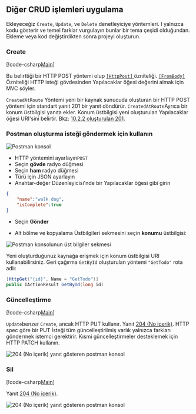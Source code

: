 ## <a name="implement-the-other-crud-operations"></a>Diğer CRUD işlemleri uygulama

Ekleyeceğiz `Create`, `Update`, ve `Delete` denetleyiciye yöntemleri. I yalnızca kodu gösterir ve temel farklar vurgulayın bunlar bir tema çeşidi olduğundan. Ekleme veya kod değiştirdikten sonra projeyi oluşturun.

### <a name="create"></a>Create

[!code-csharp[Main](../../tutorials/first-web-api/sample/TodoApi/Controllers/TodoController.cs?name=snippet_Create)]

Bu belirttiği bir HTTP POST yöntemi olup [ `[HttpPost]` ](/aspnet/core/api/microsoft.aspnetcore.mvc.httppostattribute) özniteliği. [ `[FromBody]` ](/aspnet/core/api/microsoft.aspnetcore.mvc.frombodyattribute) Özniteliği HTTP isteği gövdesinden Yapılacaklar öğesi değerini almak için MVC söyler.

`CreatedAtRoute` Yöntemi yeni bir kaynak sunucuda oluşturan bir HTTP POST yöntemi için standart yanıt 201 bir yanıt döndürür. `CreatedAtRoute`Ayrıca bir konum üstbilgisi yanıta ekler. Konum üstbilgisi yeni oluşturulan Yapılacaklar öğesi URI'sini belirtir. Bkz: [10.2.2 oluşturulan 201](http://www.w3.org/Protocols/rfc2616/rfc2616-sec10.html).

### <a name="use-postman-to-send-a-create-request"></a>Postman oluşturma isteği göndermek için kullanın

![Postman konsol](../../tutorials/first-web-api/_static/pmc.png)

* HTTP yöntemini ayarlayın`POST`
* Seçin **gövde** radyo düğmesi
* Seçin **ham** radyo düğmesi
* Türü için JSON ayarlayın
* Anahtar-değer Düzenleyicisi'nde bir Yapılacaklar öğesi gibi girin 

```json
{
    "name":"walk dog",
    "isComplete":true
}
```

* Seçin **Gönder**

* Alt bölme ve kopyalama Üstbilgileri sekmesini seçin **konumu** üstbilgisi:

![Postman konsolunun üst bilgiler sekmesi](../../tutorials/first-web-api/_static/pmget.png)

Yeni oluşturduğunuz kaynağa erişmek için konum üstbilgisi URI kullanabilirsiniz. Geri çağırma `GetById` oluşturulan yöntemi `"GetTodo"` rota adlı:

```csharp
[HttpGet("{id}", Name = "GetTodo")]
public IActionResult GetById(long id)
```

### <a name="update"></a>Güncelleştirme

[!code-csharp[Main](../../tutorials/first-web-api/sample/TodoApi/Controllers/TodoController.cs?name=snippet_Update)]

`Update`benzer `Create`, ancak HTTP PUT kullanır. Yanıt [204 (No içerik)](http://www.w3.org/Protocols/rfc2616/rfc2616-sec9.html). HTTP spec göre bir PUT İsteği tüm güncelleştirilmiş varlık yalnızca farkları göndermek istemci gerektirir. Kısmi güncelleştirmeler desteklemek için HTTP PATCH kullanın.

![204 (No içerik) yanıt gösteren postman konsol](../../tutorials/first-web-api/_static/pmcput.png)

### <a name="delete"></a>Sil

[!code-csharp[Main](../../tutorials/first-web-api/sample/TodoApi/Controllers/TodoController.cs?name=snippet_Delete)]

Yanıt [204 (No içerik)](http://www.w3.org/Protocols/rfc2616/rfc2616-sec9.html).

![204 (No içerik) yanıt gösteren postman konsol](../../tutorials/first-web-api/_static/pmd.png)
